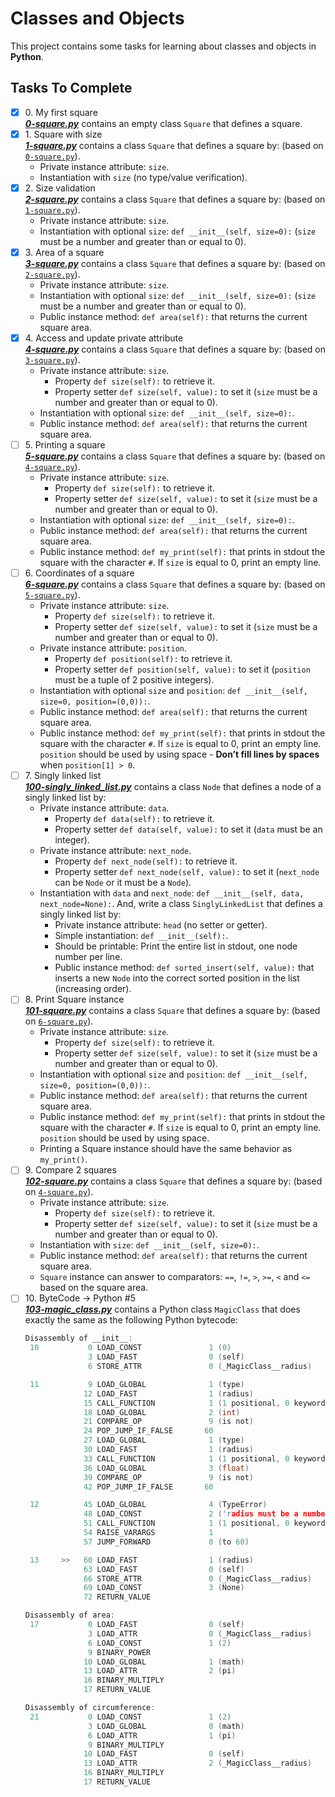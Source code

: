 # Classes and Objects

This project contains some tasks for learning about classes and objects in **Python**.

## Tasks To Complete

+ [x] 0\. My first square <br/>_**[0-square.py](0-square.py)**_  contains an empty class `Square` that defines a square.
+ [x] 1\. Square with size <br/>_**[1-square.py](1-square.py)**_  contains a class `Square` that defines a square by: (based on [`0-square.py`](0-square.py)).
  + Private instance attribute: `size`.
  + Instantiation with `size` (no type/value verification).
+ [x] 2\. Size validation <br/>_**[2-square.py](2-square.py)**_  contains a class `Square` that defines a square by: (based on [`1-square.py`](1-square.py)).
  + Private instance attribute: `size`.
  + Instantiation with optional `size`: `def __init__(self, size=0):` (`size` must be a number and greater than or equal to 0).
+ [x] 3\. Area of a square <br/>_**[3-square.py](3-square.py)**_  contains a class `Square` that defines a square by: (based on [`2-square.py`](2-square.py)).
  + Private instance attribute: `size`.
  + Instantiation with optional `size`: `def __init__(self, size=0):` (`size` must be a number and greater than or equal to 0).
  + Public instance method: `def area(self):` that returns the current square area.
+ [x] 4\. Access and update private attribute <br/>_**[4-square.py](4-square.py)**_  contains a class `Square` that defines a square by: (based on [`3-square.py`](3-square.py)).
  + Private instance attribute: `size`.
     + Property `def size(self):` to retrieve it.
     + Property setter `def size(self, value):` to set it (`size` must be a number and greater than or equal to 0).
  + Instantiation with optional `size`: `def __init__(self, size=0):`.
  + Public instance method: `def area(self):` that returns the current square area.
+ [ ] 5\. Printing a square <br/>_**[5-square.py](5-square.py)**_  contains a class `Square` that defines a square by: (based on [`4-square.py`](4-square.py)).
  + Private instance attribute: `size`.
     + Property `def size(self):` to retrieve it.
     + Property setter `def size(self, value):` to set it (`size` must be a number and greater than or equal to 0).
  + Instantiation with optional `size`: `def __init__(self, size=0):`.
  + Public instance method: `def area(self):` that returns the current square area.
  + Public instance method: `def my_print(self):` that prints in stdout the square with the character `#`. If `size` is equal to 0, print an empty line.
+ [ ] 6\. Coordinates of a square <br/>_**[6-square.py](6-square.py)**_  contains a class `Square` that defines a square by: (based on [`5-square.py`](5-square.py)).
  + Private instance attribute: `size`.
     + Property `def size(self):` to retrieve it.
     + Property setter `def size(self, value):` to set it (`size` must be a number and greater than or equal to 0).
  + Private instance attribute: `position`.
     + Property `def position(self):` to retrieve it.
     + Property setter `def position(self, value):` to set it (`position` must be a tuple of 2 positive integers).
  + Instantiation with optional `size` and `position`: `def __init__(self, size=0, position=(0,0)):`.
  + Public instance method: `def area(self):` that returns the current square area.
  + Public instance method: `def my_print(self):` that prints in stdout the square with the character `#`. If `size` is equal to 0, print an empty line. `position` should be used by using space - **Don’t fill lines by spaces** when `position[1] > 0`.
+ [ ] 7\. Singly linked list <br/>_**[100-singly_linked_list.py](100-singly_linked_list.py)**_  contains a class `Node` that defines a node of a singly linked list by:
  + Private instance attribute: `data`.
     + Property `def data(self):` to retrieve it.
     + Property setter `def data(self, value):` to set it (`data` must be an integer).
  + Private instance attribute: `next_node`.
     + Property `def next_node(self):` to retrieve it.
     + Property setter `def next_node(self, value):` to set it (`next_node` can be `Node` or it must be a `Node`).
  + Instantiation with `data` and `next_node`: `def __init__(self, data, next_node=None):`.
  And, write a class `SinglyLinkedList` that defines a singly linked list by:
    + Private instance attribute: `head` (no setter or getter).
    + Simple instantiation: `def __init__(self):`.
    + Should be printable: Print the entire list in stdout, one node number per line.
    + Public instance method: `def sorted_insert(self, value):` that inserts a new `Node` into the correct sorted position in the list (increasing order).
+ [ ] 8\. Print Square instance <br/>_**[101-square.py](101-square.py)**_  contains a class `Square` that defines a square by: (based on [`6-square.py`](6-square.py)).
  + Private instance attribute: `size`.
     + Property `def size(self):` to retrieve it.
     + Property setter `def size(self, value):` to set it (`size` must be a number and greater than or equal to 0).
  + Instantiation with optional `size` and `position`: `def __init__(self, size=0, position=(0,0)):`.
  + Public instance method: `def area(self):` that returns the current square area.
  + Public instance method: `def my_print(self):` that prints in stdout the square with the character `#`. If `size` is equal to 0, print an empty line. `position` should be used by using space.
  + Printing a Square instance should have the same behavior as `my_print()`.
+ [ ] 9\. Compare 2 squares <br/>_**[102-square.py](102-square.py)**_  contains a class `Square` that defines a square by: (based on [`4-square.py`](4-square.py)).
  + Private instance attribute: `size`.
     + Property `def size(self):` to retrieve it.
     + Property setter `def size(self, value):` to set it (`size` must be a number and greater than or equal to 0).
  + Instantiation with `size`: `def __init__(self, size=0):`.
  + Public instance method: `def area(self):` that returns the current square area.
  + `Square` instance can answer to comparators: `==`, `!=`, `>`, `>=`, `<` and `<=` based on the square area.
+ [ ] 10\. ByteCode -> Python #5 <br/>_**[103-magic_class.py](103-magic_class.py)**_ contains a Python class `MagicClass` that does exactly the same as the following Python bytecode:
  ```c
  Disassembly of __init__:
   10           0 LOAD_CONST               1 (0)
                3 LOAD_FAST                0 (self)
                6 STORE_ATTR               0 (_MagicClass__radius)

   11           9 LOAD_GLOBAL              1 (type)
               12 LOAD_FAST                1 (radius)
               15 CALL_FUNCTION            1 (1 positional, 0 keyword pair)
               18 LOAD_GLOBAL              2 (int)
               21 COMPARE_OP               9 (is not)
               24 POP_JUMP_IF_FALSE       60
               27 LOAD_GLOBAL              1 (type)
               30 LOAD_FAST                1 (radius)
               33 CALL_FUNCTION            1 (1 positional, 0 keyword pair)
               36 LOAD_GLOBAL              3 (float)
               39 COMPARE_OP               9 (is not)
               42 POP_JUMP_IF_FALSE       60

   12          45 LOAD_GLOBAL              4 (TypeError)
               48 LOAD_CONST               2 ('radius must be a number')
               51 CALL_FUNCTION            1 (1 positional, 0 keyword pair)
               54 RAISE_VARARGS            1
               57 JUMP_FORWARD             0 (to 60)

   13     >>   60 LOAD_FAST                1 (radius)
               63 LOAD_FAST                0 (self)
               66 STORE_ATTR               0 (_MagicClass__radius)
               69 LOAD_CONST               3 (None)
               72 RETURN_VALUE

  Disassembly of area:
   17           0 LOAD_FAST                0 (self)
                3 LOAD_ATTR                0 (_MagicClass__radius)
                6 LOAD_CONST               1 (2)
                9 BINARY_POWER
               10 LOAD_GLOBAL              1 (math)
               13 LOAD_ATTR                2 (pi)
               16 BINARY_MULTIPLY
               17 RETURN_VALUE

  Disassembly of circumference:
   21           0 LOAD_CONST               1 (2)
                3 LOAD_GLOBAL              0 (math)
                6 LOAD_ATTR                1 (pi)
                9 BINARY_MULTIPLY
               10 LOAD_FAST                0 (self)
               13 LOAD_ATTR                2 (_MagicClass__radius)
               16 BINARY_MULTIPLY
               17 RETURN_VALUE
  ```
